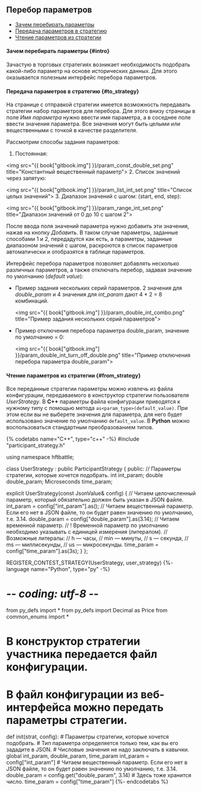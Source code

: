 ## Перебор параметров

- [Зачем перебирать параметры](#intro)
- [Передача параметров в стратегию](#to_strategy)
- [Чтение параметров из стратегии](#from_strategy)

#### Зачем перебирать параметры {#intro}

Зачастую в торговых стратегиях возникает необходимость подобрать какой-либо параметр на основе исторических данных.
Для этого оказывается полезным интерфейс перебора параметров.

#### Передача параметров в стратегию {#to_strategy}

На странице с отправкой стратегии имеется возможность передавать стратегии набор параметров для перебора.
Для этого внизу страницы в поле *Имя параметра* нужно ввести имя параметра, а в соседнее поле ввести значения параметра.
Все значения могут быть целыми или вещественными с точкой в качестве разделителя.

Рассмотрим способы задания параметров:

1. Постоянная:

  <img src="{{ book["gitbook.img"] }}/param_const_double_set.png" title="Константный вещественный параметр">
2. Список значений через запятую:

  <img src="{{ book["gitbook.img"] }}/param_list_int_set.png" title="Список целых значений">
3. Диапазон значений с шагом: (start, end, step):

  <img src="{{ book["gitbook.img"] }}/param_range_int_set.png" title="Диапазон значений от 0 до 10 с шагом 2">

После ввода поля значений параметра нужно добавить эти значения, нажав на кнопку *Добавить*.
В таком случае параметры, заданные способами 1 и 2, передадутся как есть, а параметры, заданные диапазоном значений с шагом, раскроются в список параметров автоматически и отобразятся в таблице параметров.

Интерфейс перебора параметров позволяет добавлять несколько различных параметров, а также отключать перебор, задавая значение по умолчанию (*default value*):

- Пример задания нескольких серий параметров.
  2 значения для *double_param* и 4 значения для *int_param* дают 4 * 2 = 8 комбинаций.

  <img src="{{ book["gitbook.img"] }}/param_double_int_combo.png" title="Пример задания нескольких серий параметров">
- Пример отключения перебора параметра double_param, значение по умолчанию = 0:

  <img src="{{ book["gitbook.img"] }}/param_double_int_turn_off_double.png" title="Пример отключения перебора параметра double_param">

#### Чтение параметров из стратегии {#from_strategy}

Все переданные стратегии параметры можно извлечь из файла конфигурации, передаваемого в конструктор стратегии пользователя *UserStrategy*.
В **C++** параметры файла конфигурации приводятся к нужному типу с помощью метода `as<param_type>(default_value)`.
При этом если вы не выберете значения для параметра, для него будет использовано значение по умолчанию `default_value`.
В **Python** можно воспользоваться стандартным преобразованием типов.

{% codetabs name="C++", type="c++" -%}
#include "participant_strategy.h"

using namespace hftbattle;

class UserStrategy : public ParticipantStrategy {
public:
  // Параметры стратегии, которые хочется подобрать.
  int int_param;
  double double_param;
  Microseconds time_param;

  explicit UserStrategy(const JsonValue& config) {
    // Читаем целочисленный параметр, который обязательно должен быть указан в JSON файле.
    int_param = config["int_param"].as<int>();
    // Читаем вещественный параметр. Если его нет в JSON файле, то он будет равен значению по умолчанию, т.е. 3.14.
    double_param = config["double_param"].as<double>(3.14);
    // Читаем временной параметр.
    // ! Временной параметр по умолчанию необходимо указывать с единицей измерения (литералом).
    // Возможные литералы:
    // h — часы,
    // min — минуты,
    // s — секунда,
    // ms — миллисекунды,
    // us — микросекунды.
    time_param = config["time_param"].as<Microseconds>(3s);
  }
};

REGISTER_CONTEST_STRATEGY(UserStrategy, user_strategy)
{%- language name="Python", type="py" -%}
# -*- coding: utf-8 -*-

from py_defs import *
from py_defs import Decimal as Price
from common_enums import *


# В конструктор стратегии участника передается файл конфигурации.
# В файл конфигурации из веб-интерфейса можно передать параметры стратегии.
def init(strat, config):
    # Параметры стратегии, которые хочется подобрать.
    # Тип параметра определяется только тем, как вы его зададите в JSON.
    # Числовые значения не надо заключать в кавычки.
    global int_param, double_param, time_param
    int_param = config["int_param"]
    # Читаем вещественный параметр. Если его нет в JSON файле, то он будет равен значению по умолчанию, т.е. 3.14.
    double_param = config.get("double_param", 3.14)
    # Здесь тоже хранится число.
    time_param = config["time_param"]
{%- endcodetabs %}
